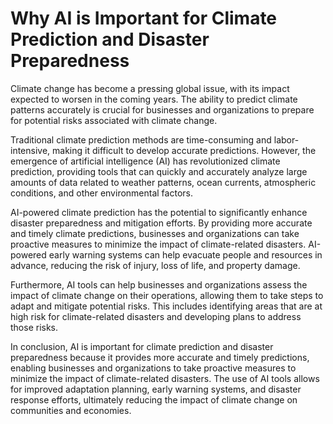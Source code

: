 Why AI is Important for Climate Prediction and Disaster Preparedness
==================================================================================

Climate change has become a pressing global issue, with its impact expected to worsen in the coming years. The ability to predict climate patterns accurately is crucial for businesses and organizations to prepare for potential risks associated with climate change.

Traditional climate prediction methods are time-consuming and labor-intensive, making it difficult to develop accurate predictions. However, the emergence of artificial intelligence (AI) has revolutionized climate prediction, providing tools that can quickly and accurately analyze large amounts of data related to weather patterns, ocean currents, atmospheric conditions, and other environmental factors.

AI-powered climate prediction has the potential to significantly enhance disaster preparedness and mitigation efforts. By providing more accurate and timely climate predictions, businesses and organizations can take proactive measures to minimize the impact of climate-related disasters. AI-powered early warning systems can help evacuate people and resources in advance, reducing the risk of injury, loss of life, and property damage.

Furthermore, AI tools can help businesses and organizations assess the impact of climate change on their operations, allowing them to take steps to adapt and mitigate potential risks. This includes identifying areas that are at high risk for climate-related disasters and developing plans to address those risks.

In conclusion, AI is important for climate prediction and disaster preparedness because it provides more accurate and timely predictions, enabling businesses and organizations to take proactive measures to minimize the impact of climate-related disasters. The use of AI tools allows for improved adaptation planning, early warning systems, and disaster response efforts, ultimately reducing the impact of climate change on communities and economies.
